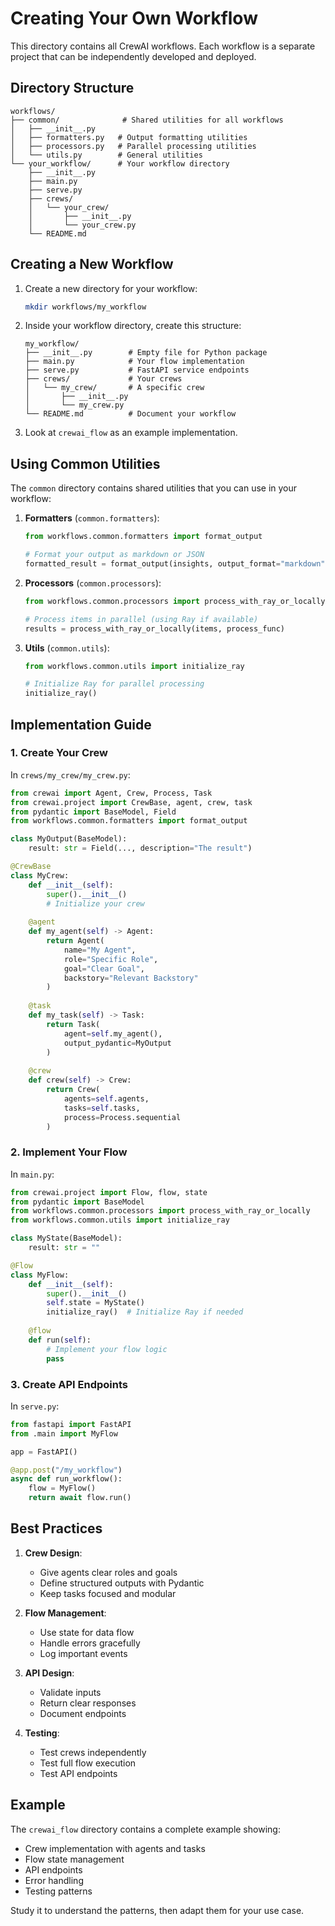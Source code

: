 # Creating Your Own Workflow

This directory contains all CrewAI workflows. Each workflow is a separate project that can be independently developed and deployed.

## Directory Structure

```
workflows/
├── common/              # Shared utilities for all workflows
│   ├── __init__.py
│   ├── formatters.py   # Output formatting utilities
│   ├── processors.py   # Parallel processing utilities
│   └── utils.py        # General utilities
└── your_workflow/      # Your workflow directory
    ├── __init__.py
    ├── main.py
    ├── serve.py
    ├── crews/
    │   └── your_crew/
    │       ├── __init__.py
    │       └── your_crew.py
    └── README.md
```

## Creating a New Workflow

1. Create a new directory for your workflow:
   ```bash
   mkdir workflows/my_workflow
   ```

2. Inside your workflow directory, create this structure:
   ```
   my_workflow/
   ├── __init__.py        # Empty file for Python package
   ├── main.py            # Your flow implementation
   ├── serve.py           # FastAPI service endpoints
   ├── crews/             # Your crews
   │   └── my_crew/       # A specific crew
   │       ├── __init__.py
   │       └── my_crew.py
   └── README.md          # Document your workflow
   ```

3. Look at `crewai_flow` as an example implementation.

## Using Common Utilities

The `common` directory contains shared utilities that you can use in your workflow:

1. **Formatters** (`common.formatters`):
   ```python
   from workflows.common.formatters import format_output
   
   # Format your output as markdown or JSON
   formatted_result = format_output(insights, output_format="markdown")
   ```

2. **Processors** (`common.processors`):
   ```python
   from workflows.common.processors import process_with_ray_or_locally
   
   # Process items in parallel (using Ray if available)
   results = process_with_ray_or_locally(items, process_func)
   ```

3. **Utils** (`common.utils`):
   ```python
   from workflows.common.utils import initialize_ray
   
   # Initialize Ray for parallel processing
   initialize_ray()
   ```

## Implementation Guide

### 1. Create Your Crew

In `crews/my_crew/my_crew.py`:
```python
from crewai import Agent, Crew, Process, Task
from crewai.project import CrewBase, agent, crew, task
from pydantic import BaseModel, Field
from workflows.common.formatters import format_output

class MyOutput(BaseModel):
    result: str = Field(..., description="The result")

@CrewBase
class MyCrew:
    def __init__(self):
        super().__init__()
        # Initialize your crew
    
    @agent
    def my_agent(self) -> Agent:
        return Agent(
            name="My Agent",
            role="Specific Role",
            goal="Clear Goal",
            backstory="Relevant Backstory"
        )
    
    @task
    def my_task(self) -> Task:
        return Task(
            agent=self.my_agent(),
            output_pydantic=MyOutput
        )
    
    @crew
    def crew(self) -> Crew:
        return Crew(
            agents=self.agents,
            tasks=self.tasks,
            process=Process.sequential
        )
```

### 2. Implement Your Flow

In `main.py`:
```python
from crewai.project import Flow, flow, state
from pydantic import BaseModel
from workflows.common.processors import process_with_ray_or_locally
from workflows.common.utils import initialize_ray

class MyState(BaseModel):
    result: str = ""

@Flow
class MyFlow:
    def __init__(self):
        super().__init__()
        self.state = MyState()
        initialize_ray()  # Initialize Ray if needed
    
    @flow
    def run(self):
        # Implement your flow logic
        pass
```

### 3. Create API Endpoints

In `serve.py`:
```python
from fastapi import FastAPI
from .main import MyFlow

app = FastAPI()

@app.post("/my_workflow")
async def run_workflow():
    flow = MyFlow()
    return await flow.run()
```

## Best Practices

1. **Crew Design**:
   - Give agents clear roles and goals
   - Define structured outputs with Pydantic
   - Keep tasks focused and modular

2. **Flow Management**:
   - Use state for data flow
   - Handle errors gracefully
   - Log important events

3. **API Design**:
   - Validate inputs
   - Return clear responses
   - Document endpoints

4. **Testing**:
   - Test crews independently
   - Test full flow execution
   - Test API endpoints

## Example

The `crewai_flow` directory contains a complete example showing:
- Crew implementation with agents and tasks
- Flow state management
- API endpoints
- Error handling
- Testing patterns

Study it to understand the patterns, then adapt them for your use case. 